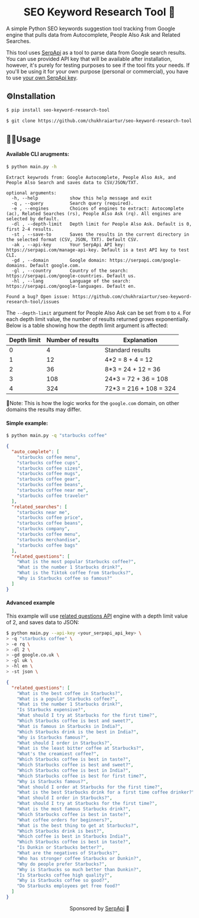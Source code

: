 <h1 align="center">SEO Keyword Research Tool 🔎</h1>

A simple Python SEO keywords suggestion tool tracking from Google engine that pulls data from Autocomplete, People Also Ask and Related Searches.

This tool uses [SerpApi](https://serpapi.com/) as a tool to parse data from Google search results. You can use provided API key that will be available after installation, however, it's purely for testing purposes to see if the tool fits your needs. If you'll be using it for your own purpose (personal or commercial), you have to use [your own SerpApi key](https://serpapi.com/manage-api-key).

## ⚙️Installation

```bash
$ pip install seo-keyword-research-tool
```

```bash
$ git clone https://github.com/chukhraiartur/seo-keyword-research-tool.git
```


## 🤹‍♂️Usage

#### Available CLI arugments:

```bash
$ python main.py -h
```

```lang-none
Extract keywrods from: Google Autocomplete, People Also Ask, and People Also Search and saves data to CSV/JSON/TXT.

optional arguments:
  -h, --help            show this help message and exit
  -q , --query          Search query (required).
  -e , --engines        Choices of engines to extract: Autocomplete (ac), Related Searches (rs), People Also Ask (rq). All engines are selected by default.
  -dl , --depth-limit   Depth limit for People Also Ask. Default is 0, first 2-4 results.
  -st , --save-to       Saves the results in the current directory in the selected format (CSV, JSON, TXT). Default CSV.
  -ak , --api-key       Your SerpApi API key: https://serpapi.com/manage-api-key. Default is a test API key to test CLI.
  -gd , --domain        Google domain: https://serpapi.com/google-domains. Default google.com.
  -gl , --country       Country of the search: https://serpapi.com/google-countries. Default us.
  -hl , --lang          Language of the search: https://serpapi.com/google-languages. Default en.

Found a bug? Open issue: https://github.com/chukhraiartur/seo-keyword-research-tool/issues
```

The `--depth-limit` argument for People Also Ask can be set from `0` to `4`. For each depth limit value, the number of results returned grows exponentially. Below is a table showing how the depth limit argument is affected:

| Depth limit | Number of results | Explanation |
|-------------|-------------------|-------------|
| 0 | 4 | Standard results |
| 1 | 12 | 4*2 = 8 + 4 = 12 |
| 2 | 36 | 8*3 = 24 + 12 = 36 |
| 3 | 108 | 24*3 = 72 + 36 = 108 |
| 4 | 324 | 72*3 = 216 + 108 = 324 |

📌Note: This is how the logic works for the `google.com` domain, on other domains the results may differ.

#### Simple example:

```bash
$ python main.py -q "starbucks coffee"
```

```json
{
  "auto_complete": [
    "starbucks coffee menu",
    "starbucks coffee cups",
    "starbucks coffee sizes",
    "starbucks coffee mugs",
    "starbucks coffee gear",
    "starbucks coffee beans",
    "starbucks coffee near me",
    "starbucks coffee traveler"
  ],
  "related_searches": [
    "starbucks near me",
    "starbucks coffee price",
    "starbucks coffee beans",
    "starbucks company",
    "starbucks coffee menu",
    "starbucks merchandise",
    "starbucks coffee bags"
  ],
  "related_questions": [
    "What is the most popular Starbucks coffee?",
    "What is the number 1 Starbucks drink?",
    "What is the Tiktok coffee from Starbucks?",
    "Why is Starbucks coffee so famous?"
  ]
}
```

#### Advanced example

This example will use [related questions API](https://serpapi.com/related-questions) engine with a depth limit value of 2, and saves data to JSON:

```bash
$ python main.py --api-key <your_serpapi_api_key> \
> -q "starbucks coffee" \
> -e rq \
> -dl 2 \
> -gd google.co.uk \
> -gl uk \
> -hl en \
> -st json \
```

```json
{
  "related_questions": [
    "What is the best coffee in Starbucks?",
    "What is a popular Starbucks coffee?",
    "What is the number 1 Starbucks drink?",
    "Is Starbucks expensive?",
    "What should I try at Starbucks for the first time?",
    "Which Starbucks coffee is best and sweet?",
    "What is famous in Starbucks in India?",
    "Which Starbucks drink is the best in India?",
    "Why is Starbucks famous?",
    "What should I order in Starbucks?",
    "What is the least bitter coffee at Starbucks?",
    "What's the creamiest coffee?",
    "Which Starbucks coffee is best in taste?",
    "Which Starbucks coffee is best and sweet?",
    "Which Starbucks coffee is best in India?",
    "Which Starbucks coffee is best for first time?",
    "Why is Starbucks famous?",
    "What should I order at Starbucks for the first time?",
    "What is the best Starbucks drink for a first time coffee drinker?",
    "What should I order in Starbucks?",
    "What should I try at Starbucks for the first time?",
    "What is the most famous Starbucks drink?",
    "Which Starbucks coffee is best in taste?",
    "What coffee orders for beginners?",
    "What is the best thing to get at Starbucks?",
    "Which Starbucks drink is best?",
    "Which coffee is best in Starbucks India?",
    "Which Starbucks coffee is best in taste?",
    "Is Dunkin or Starbucks better?",
    "What are the negatives of Starbucks?",
    "Who has stronger coffee Starbucks or Dunkin?",
    "Why do people prefer Starbucks?",
    "Why is Starbucks so much better than Dunkin?",
    "Is Starbucks coffee high quality?",
    "Why is Starbucks coffee so good?",
    "Do Starbucks employees get free food?"
  ]
}
```


<p align="center";>Sponsored by <a href="https://serpapi.com/">SerpApi</a> 🧡</p>
